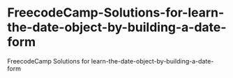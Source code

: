 # FreecodeCamp-Solutions-for-learn-the-date-object-by-building-a-date-form
FreecodeCamp Solutions for learn-the-date-object-by-building-a-date-form
